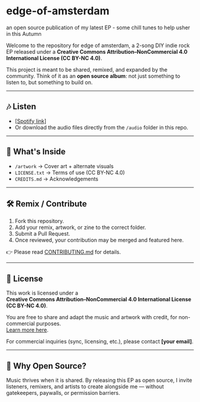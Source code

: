 # edge-of-amsterdam
an open source publication of my latest EP - some chill tunes to help usher in this Autumn


Welcome to the repository for edge of amsterdam, a 2-song DIY indie rock EP released under a **Creative Commons Attribution–NonCommercial 4.0 International License (CC BY-NC 4.0)**.

This project is meant to be shared, remixed, and expanded by the community. Think of it as an **open source album**: not just something to listen to, but something to build on.

---

## 🎶 Listen
- [[Spotify link]](https://open.spotify.com/album/2Wvw8Mrss4rrjAVpv8LmVr?si=o5TZnqfOTliTpqlNYCCdfg)
- Or download the audio files directly from the `/audio` folder in this repo.

---

## 📂 What's Inside
- `/artwork` → Cover art + alternate visuals  
- `LICENSE.txt` → Terms of use (CC BY-NC 4.0)  
- `CREDITS.md` → Acknowledgements  

---

## 🛠 Remix / Contribute
1. Fork this repository.
2. Add your remix, artwork, or zine to the correct folder.
3. Submit a Pull Request.
4. Once reviewed, your contribution may be merged and featured here.

👉 Please read [CONTRIBUTING.md](CONTRIBUTING.md) for details.

---

## 📜 License
This work is licensed under a  
**Creative Commons Attribution–NonCommercial 4.0 International License (CC BY-NC 4.0)**.  

You are free to share and adapt the music and artwork with credit, for non-commercial purposes.  
[Learn more here](https://creativecommons.org/licenses/by-nc/4.0/).

For commercial inquiries (sync, licensing, etc.), please contact **[your email]**.

---

## 🌱 Why Open Source?
Music thrives when it is shared. By releasing this EP as open source, I invite listeners, remixers, and artists to create alongside me — without gatekeepers, paywalls, or permission barriers.
